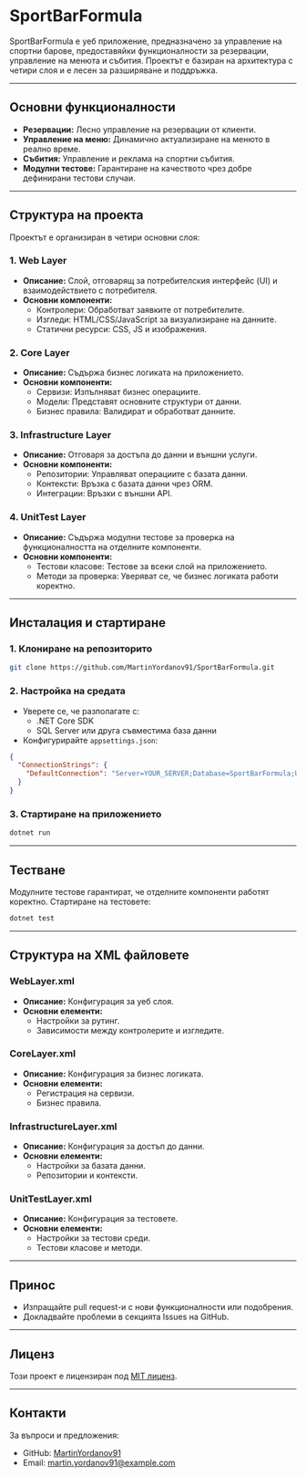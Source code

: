 # SportBarFormula

SportBarFormula е уеб приложение, предназначено за управление на спортни барове, предоставяйки функционалности за резервации, управление на менюта и събития. Проектът е базиран на архитектура с четири слоя и е лесен за разширяване и поддръжка.

---

## Основни функционалности
- **Резервации:** Лесно управление на резервации от клиенти.
- **Управление на меню:** Динамично актуализиране на менюто в реално време.
- **Събития:** Управление и реклама на спортни събития.
- **Модулни тестове:** Гарантиране на качеството чрез добре дефинирани тестови случаи.

---

## Структура на проекта
Проектът е организиран в четири основни слоя:

### 1. Web Layer
- **Описание:** Слой, отговарящ за потребителския интерфейс (UI) и взаимодействието с потребителя.
- **Основни компоненти:**
  - Контролери: Обработват заявките от потребителите.
  - Изгледи: HTML/CSS/JavaScript за визуализиране на данните.
  - Статични ресурси: CSS, JS и изображения.

### 2. Core Layer
- **Описание:** Съдържа бизнес логиката на приложението.
- **Основни компоненти:**
  - Сервизи: Изпълняват бизнес операциите.
  - Модели: Представят основните структури от данни.
  - Бизнес правила: Валидират и обработват данните.

### 3. Infrastructure Layer
- **Описание:** Отговаря за достъпа до данни и външни услуги.
- **Основни компоненти:**
  - Репозитории: Управляват операциите с базата данни.
  - Контексти: Връзка с базата данни чрез ORM.
  - Интеграции: Връзки с външни API.

### 4. UnitTest Layer
- **Описание:** Съдържа модулни тестове за проверка на функционалността на отделните компоненти.
- **Основни компоненти:**
  - Тестови класове: Тестове за всеки слой на приложението.
  - Методи за проверка: Уверяват се, че бизнес логиката работи коректно.

---

## Инсталация и стартиране

### 1. Клониране на репозиторито
```bash
git clone https://github.com/MartinYordanov91/SportBarFormula.git
```

### 2. Настройка на средата
- Уверете се, че разполагате с:
  - .NET Core SDK
  - SQL Server или друга съвместима база данни
- Конфигурирайте `appsettings.json`:
```json
{
  "ConnectionStrings": {
    "DefaultConnection": "Server=YOUR_SERVER;Database=SportBarFormula;User Id=YOUR_USER;Password=YOUR_PASSWORD;"
  }
}
```

### 3. Стартиране на приложението
```bash
dotnet run
```

---

## Тестване
Модулните тестове гарантират, че отделните компоненти работят коректно. Стартиране на тестовете:
```bash
dotnet test
```

---

## Структура на XML файловете

### WebLayer.xml
- **Описание:** Конфигурация за уеб слоя.
- **Основни елементи:**
  - Настройки за рутинг.
  - Зависимости между контролерите и изгледите.

### CoreLayer.xml
- **Описание:** Конфигурация за бизнес логиката.
- **Основни елементи:**
  - Регистрация на сервизи.
  - Бизнес правила.

### InfrastructureLayer.xml
- **Описание:** Конфигурация за достъп до данни.
- **Основни елементи:**
  - Настройки за базата данни.
  - Репозитории и контексти.

### UnitTestLayer.xml
- **Описание:** Конфигурация за тестовете.
- **Основни елементи:**
  - Настройки за тестови среди.
  - Тестови класове и методи.

---

## Принос
- Изпращайте pull request-и с нови функционалности или подобрения.
- Докладвайте проблеми в секцията Issues на GitHub.

---

## Лиценз
Този проект е лицензиран под [MIT лиценз](LICENSE).

---

## Контакти
За въпроси и предложения:
- GitHub: [MartinYordanov91](https://github.com/MartinYordanov91)
- Email: martin.yordanov91@example.com
